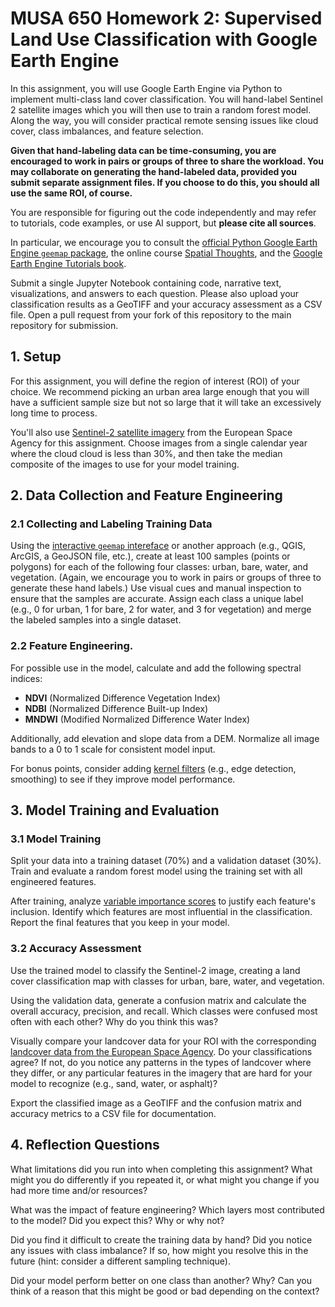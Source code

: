 # MUSA 650 Homework 2: Supervised Land Use Classification with Google Earth Engine

In this assignment, you will use Google Earth Engine via Python to implement multi-class land cover classification. You will hand-label Sentinel 2 satellite images which you will then use to train a random forest model. Along the way, you will consider practical remote sensing issues like cloud cover, class imbalances, and feature selection.

**Given that hand-labeling data can be time-consuming, you are encouraged to work in pairs or groups of three to share the workload. You may collaborate on generating the hand-labeled data, provided you submit separate assignment files. If you choose to do this, you should all use the same ROI, of course.**

You are responsible for figuring out the code independently and may refer to tutorials, code examples, or use AI support, but **please cite all sources**.

In particular, we encourage you to consult the [official Python Google Earth Engine `geemap` package](https://geemap.org/), the online course [Spatial Thoughts](https://spatialthoughts.com/courses/google-earth-engine/), and the [Google Earth Engine Tutorials book](https://google-earth-engine.com/).

Submit a single Jupyter Notebook containing code, narrative text, visualizations, and answers to each question. Please also upload your classification results as a GeoTIFF and your accuracy assessment as a CSV file. Open a pull request from your fork of this repository to the main repository for submission.

## 1. Setup

For this assignment, you will define the region of interest (ROI) of your choice. We recommend picking an urban area large enough that you will have a sufficient sample size but not so large that it will take an excessively long time to process.

You'll also use [Sentinel-2 satellite imagery](https://developers.google.com/earth-engine/datasets/catalog/sentinel-2) from the European Space Agency for this assignment. Choose images from a single calendar year where the cloud cloud is less than 30%, and then take the median composite of the images to use for your model training.

## 2. Data Collection and Feature Engineering

### 2.1 Collecting and Labeling Training Data

Using the [interactive `geemap` intereface](https://www.youtube.com/watch?v=VWh5PxXPZw0) or another approach (e.g., QGIS, ArcGIS, a GeoJSON file, etc.), create at least 100 samples (points or polygons) for each of the following four classes: urban, bare, water, and vegetation. (Again, we encourage you to work in pairs or groups of three to generate these hand labels.) Use visual cues and manual inspection to ensure that the samples are accurate. Assign each class a unique label (e.g., 0 for urban, 1 for bare, 2 for water, and 3 for vegetation) and merge the labeled samples into a single dataset.

### 2.2 Feature Engineering.

For possible use in the model, calculate and add the following spectral indices:

- **NDVI** (Normalized Difference Vegetation Index)
- **NDBI** (Normalized Difference Built-up Index)
- **MNDWI** (Modified Normalized Difference Water Index)

Additionally, add elevation and slope data from a DEM. Normalize all image bands to a 0 to 1 scale for consistent model input.

For bonus points, consider adding [kernel filters](https://google-earth-engine.com/Advanced-Image-Processing/Neighborhood-based-Image-Transformation/) (e.g., edge detection, smoothing) to see if they improve model performance.

## 3. Model Training and Evaluation

### 3.1 Model Training

Split your data into a training dataset (70%) and a validation dataset (30%). Train and evaluate a random forest model using the training set with all engineered features.

After training, analyze [variable importance scores](https://stackoverflow.com/questions/74519767/interpreting-variable-importance-from-random-forest-in-gee) to justify each feature's inclusion. Identify which features are most influential in the classification. Report the final features that you keep in your model.

### 3.2 Accuracy Assessment

Use the trained model to classify the Sentinel-2 image, creating a land cover classification map with classes for urban, bare, water, and vegetation.

Using the validation data, generate a confusion matrix and calculate the overall accuracy, precision, and recall. Which classes were confused most often with each other? Why do you think this was?

Visually compare your landcover data for your ROI with the corresponding [landcover data from the European Space Agency](https://developers.google.com/earth-engine/datasets/catalog/ESA_WorldCover_v200). Do your classifications agree? If not, do you notice any patterns in the types of landcover where they differ, or any particular features in the imagery that are hard for your model to recognize (e.g., sand, water, or asphalt)?

Export the classified image as a GeoTIFF and the confusion matrix and accuracy metrics to a CSV file for documentation.

## 4. Reflection Questions

What limitations did you run into when completing this assignment? What might you do differently if you repeated it, or what might you change if you had more time and/or resources?

What was the impact of feature engineering? Which layers most contributed to the model? Did you expect this? Why or why not?

Did you find it difficult to create the training data by hand? Did you notice any issues with class imbalance? If so, how might you resolve this in the future (hint: consider a different sampling technique).

Did your model perform better on one class than another? Why? Can you think of a reason that this might be good or bad depending on the context?
